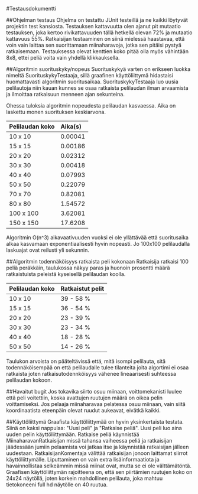#Testausdokumentti

##Ohjelman testaus
Ohjelma on testattu JUnit testeillä ja ne kaikki löytyvät projektin test kansiosta. Testauksen kattavuutta olen ajanut pit mutaatio testauksen, joka kertoo rivikattavuuden tällä hetkellä olevan 72% ja mutaatio kattavuus 55%.
Ratkaisijan testaaminen on siinä mielessä haastavaa, että voin vain laittaa sen suorittamaan miinaharavoja, jotka sen pitäisi pystyä ratkaisemaan. Testauksessa olevat kenttien koko pitää olla myös vähintään 8x8, ettei peliä voita vain yhdellä klikkauksella.

##Algoritmin suorituskyky/nopeus
Suorituskykyä varten on erikseen luokka nimeltä SuorituskykyTestaaja, sillä graafinen käyttöliittymä hidastaisi huomattavasti algoritmin suoritusaikaa. SuorituskykyTestaaja luo uusia pelilautoja niin kauan kunnes se osaa ratkaista pelilaudan ilman arvaamista ja ilmoittaa ratkaisuun menneen ajan sekunteina.

Ohessa tuloksia algoritmin nopeudesta pelilaudan kasvaessa. Aika on laskettu monen suorituksen keskiarvona.

| Pelilaudan koko | Aika(s) |
|:----------------|:--------|
| 10 x 10         | 0.00041 |
| 15 x 15         | 0.00186 |
| 20 x 20         | 0.02312 |
| 30 x 30         | 0.00418 |
| 40 x 40         | 0.07993 |
| 50 x 50         | 0.22079 |
| 70 x 70         | 0.82081 |
| 80 x 80         | 1.54572 |
| 100 x 100       | 3.62081 |
| 150 x 150       | 17.6208 |

Algoritmin O(n^3) aikavaativuuden vuoksi ei ole yllättävää että suoritusaika alkaa kasvamaan exponentiaalisesti hyvin nopeasti. Jo 100x100 pelilaudalla laskuajat ovat reilusti yli sekunnin.

##Algoritmin todennäköisyys ratkaista peli kokonaan
Ratkaisija ratkaisi 100 peliä peräkkäin, taulukossa näkyy paras ja huonoin prosentti määrä ratkaistuista peleistä kyseisellä pelilaudan koolla. 

| Pelilaudan koko | Ratkaistut pelit |
|:----------------|:-----------------|
| 10 x 10         | 39 - 58 %        |
| 15 x 15         | 36 - 54 %	 	 |
| 20 x 20         | 23 - 39 %	   	 |
| 30 x 30         | 23 - 34 % 	   	 |
| 40 x 40         | 18 - 28	%	     |
| 50 x 50         | 14 - 26 %	     |

Taulukon arvoista on pääteltävissä että, mitä isompi pelilauta, sitä todennäköisempää on että pelilaudalle tulee tilanteita joita algortimi ei osaa ratkaista joten ratkaisutodennköisyys vähenee lineaarisesti suhteessa pelilaudan kokoon.

##Havaitut bugit
Jos tokavika siirto osuu miinaan, voittomekanisti luulee että peli voitettiin, koska avattujen ruutujen määrä on oikea pelin voittamiseksi.
Jos pelaaja miinaharavaa pelatessa osuu miinaan, vain siitä koordinaatista eteenpäin olevat ruudut aukeavat, eivätkä kaikki.

##Käyttöliittymä
Graafista käyttöliittymää on hyvin yksinkertaista testata. Siinä on kaksi nappulaa: "Uusi peli" ja "Ratkaise peliä". Uusi peli luo aina uuden pelin käyttöliittymään. Ratkaise peliä käynnistää MiinaharavanRatkaisijan missä tahansa vaiheessa peliä ja ratkaisijan jäädessään jumiin pelaamista voi jatkaa itse ja käynnistää ratkaisijan jälleen uudestaan. RatkaisijanKomentaja välittää ratkaisijan jonoon laittamat siirrot käyttöliittymälle. Liputtaminen on vain extra lisäinformaatiota ja havainnollistaa selkeämmin missä miinat ovat, mutta se ei ole välttämätöntä.
Graafisen käyttöliittymän rajoitteena on, että sen piirtämien ruutujen koko on 24x24 näytöllä, joten korkein mahdollinen pelilauta, joka mahtuu tietokoneeni full hd näytölle on 40 ruutua.